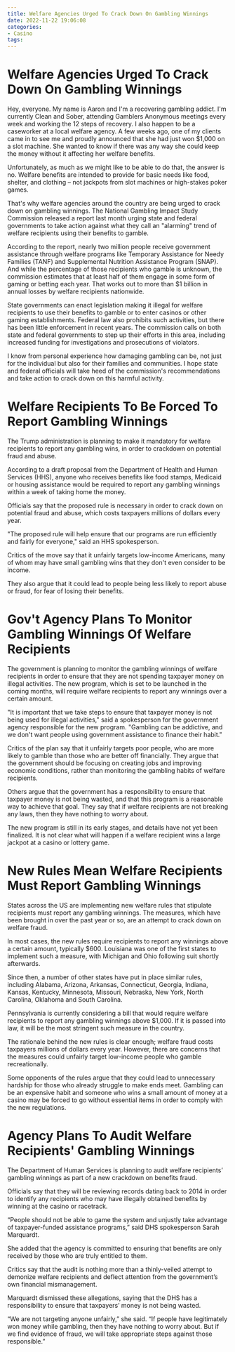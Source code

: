 ```yaml
---
title: Welfare Agencies Urged To Crack Down On Gambling Winnings
date: 2022-11-22 19:06:08
categories:
- Casino
tags:
---
```



#  Welfare Agencies Urged To Crack Down On Gambling Winnings

Hey, everyone. My name is Aaron and I'm a recovering gambling addict. I'm currently Clean and Sober, attending Gamblers Anonymous meetings every week and working the 12 steps of recovery. 
I also happen to be a caseworker at a local welfare agency. A few weeks ago, one of my clients came in to see me and proudly announced that she had just won $1,000 on a slot machine. She wanted to know if there was any way she could keep the money without it affecting her welfare benefits.

Unfortunately, as much as we might like to be able to do that, the answer is no. Welfare benefits are intended to provide for basic needs like food, shelter, and clothing – not jackpots from slot machines or high-stakes poker games. 

That's why welfare agencies around the country are being urged to crack down on gambling winnings. The National Gambling Impact Study Commission released a report last month urging state and federal governments to take action against what they call an "alarming" trend of welfare recipients using their benefits to gamble.

According to the report, nearly two million people receive government assistance through welfare programs like Temporary Assistance for Needy Families (TANF) and Supplemental Nutrition Assistance Program (SNAP). And while the percentage of those recipients who gamble is unknown, the commission estimates that at least half of them engage in some form of gaming or betting each year. That works out to more than $1 billion in annual losses by welfare recipients nationwide.

State governments can enact legislation making it illegal for welfare recipients to use their benefits to gamble or to enter casinos or other gaming establishments. Federal law also prohibits such activities, but there has been little enforcement in recent years. The commission calls on both state and federal governments to step up their efforts in this area, including increased funding for investigations and prosecutions of violators.

I know from personal experience how damaging gambling can be, not just for the individual but also for their families and communities. I hope state and federal officials will take heed of the commission's recommendations and take action to crack down on this harmful activity.

#  Welfare Recipients To Be Forced To Report Gambling Winnings

The Trump administration is planning to make it mandatory for welfare recipients to report any gambling wins, in order to crackdown on potential fraud and abuse.

According to a draft proposal from the Department of Health and Human Services (HHS), anyone who receives benefits like food stamps, Medicaid or housing assistance would be required to report any gambling winnings within a week of taking home the money.

Officials say that the proposed rule is necessary in order to crack down on potential fraud and abuse, which costs taxpayers millions of dollars every year.

"The proposed rule will help ensure that our programs are run efficiently and fairly for everyone," said an HHS spokesperson.

Critics of the move say that it unfairly targets low-income Americans, many of whom may have small gambling wins that they don't even consider to be income.

They also argue that it could lead to people being less likely to report abuse or fraud, for fear of losing their benefits.

#  Gov't Agency Plans To Monitor Gambling Winnings Of Welfare Recipients

The government is planning to monitor the gambling winnings of welfare recipients in order to ensure that they are not spending taxpayer money on illegal activities. The new program, which is set to be launched in the coming months, will require welfare recipients to report any winnings over a certain amount.

"It is important that we take steps to ensure that taxpayer money is not being used for illegal activities," said a spokesperson for the government agency responsible for the new program. "Gambling can be addictive, and we don't want people using government assistance to finance their habit."

Critics of the plan say that it unfairly targets poor people, who are more likely to gamble than those who are better off financially. They argue that the government should be focusing on creating jobs and improving economic conditions, rather than monitoring the gambling habits of welfare recipients.

Others argue that the government has a responsibility to ensure that taxpayer money is not being wasted, and that this program is a reasonable way to achieve that goal. They say that if welfare recipients are not breaking any laws, then they have nothing to worry about.

The new program is still in its early stages, and details have not yet been finalized. It is not clear what will happen if a welfare recipient wins a large jackpot at a casino or lottery game.

#  New Rules Mean Welfare Recipients Must Report Gambling Winnings

States across the US are implementing new welfare rules that stipulate recipients must report any gambling winnings. The measures, which have been brought in over the past year or so, are an attempt to crack down on welfare fraud.

In most cases, the new rules require recipients to report any winnings above a certain amount, typically $600. Louisiana was one of the first states to implement such a measure, with Michigan and Ohio following suit shortly afterwards.

Since then, a number of other states have put in place similar rules, including Alabama, Arizona, Arkansas, Connecticut, Georgia, Indiana, Kansas, Kentucky, Minnesota, Missouri, Nebraska, New York, North Carolina, Oklahoma and South Carolina.

Pennsylvania is currently considering a bill that would require welfare recipients to report any gambling winnings above $1,000. If it is passed into law, it will be the most stringent such measure in the country.

The rationale behind the new rules is clear enough; welfare fraud costs taxpayers millions of dollars every year. However, there are concerns that the measures could unfairly target low-income people who gamble recreationally.

Some opponents of the rules argue that they could lead to unnecessary hardship for those who already struggle to make ends meet. Gambling can be an expensive habit and someone who wins a small amount of money at a casino may be forced to go without essential items in order to comply with the new regulations.

#  Agency Plans To Audit Welfare Recipients' Gambling Winnings

The Department of Human Services is planning to audit welfare recipients’ gambling winnings as part of a new crackdown on benefits fraud.

Officials say that they will be reviewing records dating back to 2014 in order to identify any recipients who may have illegally obtained benefits by winning at the casino or racetrack.

“People should not be able to game the system and unjustly take advantage of taxpayer-funded assistance programs,” said DHS spokesperson Sarah Marquardt.

She added that the agency is committed to ensuring that benefits are only received by those who are truly entitled to them.

Critics say that the audit is nothing more than a thinly-veiled attempt to demonize welfare recipients and deflect attention from the government’s own financial mismanagement.

Marquardt dismissed these allegations, saying that the DHS has a responsibility to ensure that taxpayers’ money is not being wasted.

“We are not targeting anyone unfairly,” she said. “If people have legitimately won money while gambling, then they have nothing to worry about. But if we find evidence of fraud, we will take appropriate steps against those responsible.”